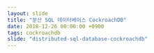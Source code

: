 ```yaml
---
layout: slide
title: "분산 SQL 데이터베이스 CockroachDB"
date: 2018-12-26 00:00:00 +0900
tags: cockroachdb
slide: "distributed-sql-database-cockroachdb"
---
```


